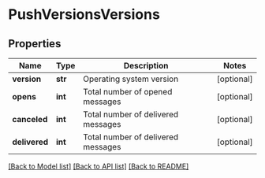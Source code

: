 # PushVersionsVersions

## Properties
Name | Type | Description | Notes
------------ | ------------- | ------------- | -------------
**version** | **str** | Operating system version | [optional] 
**opens** | **int** | Total number of opened messages | [optional] 
**canceled** | **int** | Total number of delivered messages | [optional] 
**delivered** | **int** | Total number of delivered messages | [optional] 

[[Back to Model list]](../README.md#documentation-for-models) [[Back to API list]](../README.md#documentation-for-api-endpoints) [[Back to README]](../README.md)


